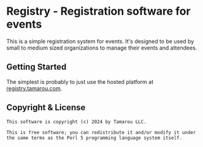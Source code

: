 # Registry - Registration software for events

This is a simple registration system for events. It's designed to be used by
small to medium sized organizations to manage their events and attendees.

## Getting Started

The simplest is probably to just use the hosted platform at
[registry.tamarou.com](https://registry.tamarou.com).

## Copyright & License

    This software is copyright (c) 2024 by Tamarou LLC.

    This is free software; you can redistribute it and/or modify it under
    the same terms as the Perl 5 programming language system itself.
